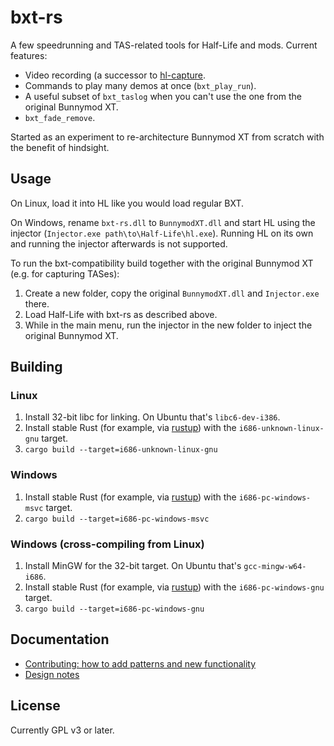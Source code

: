 # bxt-rs

A few speedrunning and TAS-related tools for Half-Life and mods. Current features:
- Video recording (a successor to [hl-capture](https://github.com/YaLTeR/hl-capture).
- Commands to play many demos at once (`bxt_play_run`).
- A useful subset of `bxt_taslog` when you can't use the one from the original Bunnymod XT.
- `bxt_fade_remove`.

Started as an experiment to re-architecture Bunnymod XT from scratch with the benefit of hindsight.

## Usage

On Linux, load it into HL like you would load regular BXT.

On Windows, rename `bxt-rs.dll` to `BunnymodXT.dll` and start HL using the injector (`Injector.exe path\to\Half-Life\hl.exe`). Running HL on its own and running the injector afterwards is not supported.

To run the bxt-compatibility build together with the original Bunnymod XT (e.g. for capturing TASes):
1. Create a new folder, copy the original `BunnymodXT.dll` and `Injector.exe` there.
1. Load Half-Life with bxt-rs as described above.
1. While in the main menu, run the injector in the new folder to inject the original Bunnymod XT.

## Building

### Linux

1. Install 32-bit libc for linking. On Ubuntu that's `libc6-dev-i386`.
1. Install stable Rust (for example, via [rustup](https://rustup.rs/)) with the `i686-unknown-linux-gnu` target.
1. `cargo build --target=i686-unknown-linux-gnu`

### Windows

1. Install stable Rust (for example, via [rustup](https://rustup.rs/)) with the `i686-pc-windows-msvc` target.
1. `cargo build --target=i686-pc-windows-msvc`

### Windows (cross-compiling from Linux)

1. Install MinGW for the 32-bit target. On Ubuntu that's `gcc-mingw-w64-i686`.
1. Install stable Rust (for example, via [rustup](https://rustup.rs/)) with the `i686-pc-windows-gnu` target.
1. `cargo build --target=i686-pc-windows-gnu`

## Documentation

- [Contributing: how to add patterns and new functionality](CONTRIBUTING.md)
- [Design notes](design.md)

## License

Currently GPL v3 or later.
